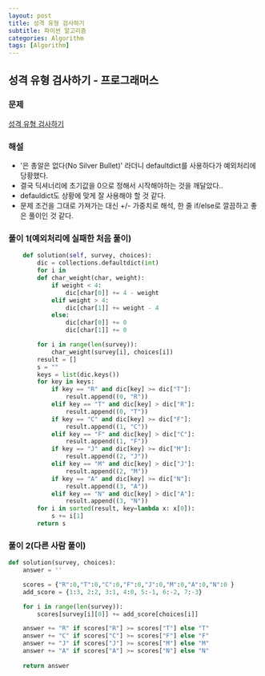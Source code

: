 ```yaml
---
layout: post
title: 성격 유형 검사하기
subtitle: 파이썬 알고리즘 
categories: Algorithm
tags: [Algorithm]
---
```

## 성격 유형 검사하기 - 프로그래머스

### 문제
[성격 유형 검사하기](https://school.programmers.co.kr/learn/courses/30/lessons/118666)

### 해설 
* '은 총알은 없다(No Silver Bullet)' 라더니 defaultdict를 사용하다가 예외처리에 당황했다.
* 결국 딕셔너리에 초기값을 0으로 정해서 시작해야하는 것을 깨달았다.. 
* defauldict도 상황에 맞게 잘 사용해야 할 것 같다.
* 문제 조건을 그대로 가져가는 대신 +/- 가중치로 해석, 한 줄 if/else로 깔끔하고 좋은 풀이인 것 같다.

### 풀이 1(예외처리에 실패한 처음 풀이)
```python
    def solution(self, survey, choices):
        dic = collections.defaultdict(int)
        for i in 
        def char_weight(char, weight):
            if weight < 4:
                dic[char[0]] += 4 - weight
            elif weight > 4:
                dic[char[1]] += weight - 4
            else:
                dic[char[0]] += 0
                dic[char[1]] += 0

        for i in range(len(survey)):
            char_weight(survey[i], choices[i])
        result = []
        s = ""
        keys = list(dic.keys())
        for key in keys:
            if key == "R" and dic[key] >= dic["T"]:
                result.append((0, "R"))
            elif key == "T" and dic[key] > dic["R"]:
                result.append((0, "T"))
            if key == "C" and dic[key] >= dic["F"]:
                result.append((1, "C"))
            elif key == "F" and dic[key] > dic["C"]:
                result.append((1, "F"))
            if key == "J" and dic[key] >= dic["M"]:
                result.append((2, "J"))
            elif key == "M" and dic[key] > dic["J"]:
                result.append((2, "M"))
            if key == "A" and dic[key] >= dic["N"]:
                result.append((3, "A"))
            elif key == "N" and dic[key] > dic["A"]:
                result.append((3, "N"))
        for i in sorted(result, key=lambda x: x[0]):
            s += i[1]
        return s
```
### 풀이 2(다른 사람 풀이)
```python
def solution(survey, choices):
    answer = ''

    scores = {"R":0,"T":0,"C":0,"F":0,"J":0,"M":0,"A":0,"N":0 }
    add_score = {1:3, 2:2, 3:1, 4:0, 5:-1, 6:-2, 7:-3}

    for i in range(len(survey)):
        scores[survey[i][0]] += add_score[choices[i]]

    answer += "R" if scores["R"] >= scores["T"] else "T"
    answer += "C" if scores["C"] >= scores["F"] else "F"
    answer += "J" if scores["J"] >= scores["M"] else "M"
    answer += "A" if scores["A"] >= scores["N"] else "N"
    
    return answer
```